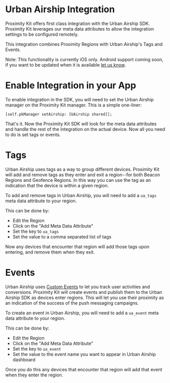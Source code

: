 # Urban Airship Integration

Proximity Kit offers first class integration with the Urban Airship SDK. Proximity Kit leverages our meta data attributes to allow the integration settings to be configured remotely.

This integration combines Proximity Regions with Urban Airship's Tags and Events.

Note: This functionality is currently iOS only. Android support coming soon, if you want to be updated when it is available [let us know](mailto:support@radiusnetworks.com).

# Enable Integration in your App

To enable integration in the SDK, you will need to set the Urban Airship manager on the Proximity Kit manager. This is a simple one-liner:

```objc
[self.pkManager setAirship: [UAirship shared]];
```

That's it. Now the Proximity Kit SDK will look for the meta data attributes and handle the rest of the integration on the actual device. Now all you need to do is set tags or events.

# Tags

Urban Airship uses tags as a way to group different devices. Proximity Kit will add and remove tags as they enter and exit a region--for both Beacon Regions and Geofence Regions. In this way you can use the tag as an indication that the device is within a given region.

To add and remove tags in Urban Airship, you will need to add a `ua_tags` meta data attribute to your region.

This can be done by:

- Edit the Region
- Click on the "Add Meta Data Attribute"
- Set the key to `ua_tags`
- Set the value to a comma separated list of tags

Now any devices that encounter that region will add those tags upon entering, and remove them when they exit.

# Events

Urban Airship uses [Custom Events](http://docs.urbanairship.com/topic-guides/custom-events.html) to let you track user activities and conversions. Proximity Kit will create events and publish them to the Urban Airship SDK as devices enter regions. This will let you use their proximity as an indication of the success of the push messaging campaigns.

To create an event in Urban Airship, you will need to add a `ua_event` meta data attribute to your region.

This can be done by:

- Edit the Region
- Click on the "Add Meta Data Attribute"
- Set the key to `ua_event`
- Set the value to the event name you want to appear in Urban Airship dashboard

Once you do this any devices that encounter that region will add that event when they enter the region.
